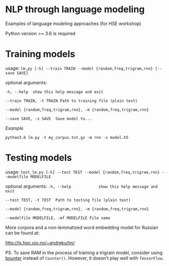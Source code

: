 # NLP through language modeling

Examples of language modeling approaches (for HSE workshop)

Python version >= 3.6 is required

# Training models

usage: `lm.py [-h] --train TRAIN --model {random,freq,trigram,rnn} [--save SAVE]`

optional arguments:

  `-h, --help  show this help message and exit`

  `--train TRAIN, -t TRAIN Path to training file (plain text)`

  `--model {random,freq,trigram,rnn}, -m {random,freq,trigram,rnn}`

  `--save SAVE, -s SAVE  Save model to...`

*Example*

`python3.6 lm.py -t my_corpus.txt.gz -m rnn -s model.h5`

# Testing models

usage: `test_lm.py [-h] --test TEST --model {random,freq,trigram,rnn} --modelfile MODELFILE`

optional arguments:
  `-h, --help            show this help message and exit`
  
  `--test TEST, -t TEST  Path to testing file (plain text)`
  
  `--model {random,freq,trigram,rnn}, -m {random,freq,trigram,rnn}`
  
  `--modelfile MODELFILE, -mf MODELFILE File name`


More corpora and a non-lemmatized word embedding model for Russian can be found at: 

http://ls.hpc.uio.no/~andreku/lm/


PS. To save RAM in the process of training a trigram model, 
consider using [bounter](https://github.com/RaRe-Technologies/bounter) instead of `Counter()`.
However, it doesn't play well with `TensorFlow`.
